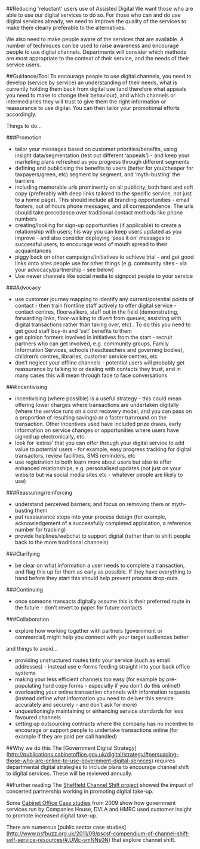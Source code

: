 ##Reducing 'reluctant' users use of Assisted Digital
We want those who are able to use our digital services to do so. For those who can and do use digital services already, we need to improve the quality of the services to make them clearly preferable to the alternatives.

We also need to make people aware of the services that are available. A number of techniques can be used to raise awareness and encourage people to use digital channels. Departments will consider which methods are most appropriate to the context of their service, and the needs of their service users.

##Guidance/Tool
To encourage people to use digital channels, you need to develop (service by service) an understanding of their needs, what is currently holding them back from digital use (and therefore what appeals you need to make to change their behaviour), and which channels or intermediaries they will trust to give them the right information or reassurance to use digital.  You can then tailor your promotional efforts accordingly.

Things to do...

###Promotion
- tailor your messages based on customer priorities/benefits, using insight data/segmentation (test out different ‘appeals’) - and keep your marketing plans refreshed as you progress through different segments
- defining and publicising the benefits to users (better for you/cheaper for taxpayers/green, etc) segment by segment, and ‘myth-busting’ the barriers
- including memorable urls prominently on all publicity, both hard and soft copy (preferably with deep links tailored to the specific service, not just to a home page).  This should include all branding opportunities -  email footers, out of hours phone messages, and all correspondence.  The urls should take precedence over traditional contact methods like phone numbers
- creating/looking for sign-up opportunities (if applicable) to create a relationship with users; his way you can keep users updated as you improve - and also consider deploying ‘pass it on’ messages to successful users, to encourage word of mouth spread to their acquaintances
- piggy back on other campaigns/initiatives to achieve trial - and get good links onto sites people use for other things (e.g. community sites - via your advocacy/partnership - see below)
- Use newer channels like social media to signpost people to your service

###Advocacy
- use customer journey mapping to identify any current/potential points of contact - then train frontline staff actively to offer digital service - contact centres, floorwalkers, staff out in the field (demonstrating, forwarding links, floor-walking to divert from queues, assisting with digital transactions rather than taking over, etc) . To do this you need to get good staff buy-in and ‘sell’ benefits to them
- get opinion formers involved in initiatives from the start - recruit partners who can get involved, e.g. community groups, Family Information Services, schools (headteachers and governing bodies), children’s centres, libraries, customer service centres, etc
- don’t neglect your offline channels - potential users will probably get reassurance by talking to or dealing with contacts they trust, and in many cases this will mean through face to face conversations

###Incentivising
- incentivising (where possible) is a useful strategy - this could mean offering lower charges where transactions are undertaken digitally (where the service runs on a cost recovery model, and you can pass on a proportion of resulting savings) or a faster turnround on the transaction. Other incentives used have included prize draws, early information on service changes or opportunities where users have signed up electronically, etc.
- look for ‘extras’ that you can offer through your digital service to add value  to potential users - for example, easy progress tracking for digital transactors, review facilities, SMS reminders, etc
- use registration to both learn more about users but also to offer enhanced relationships, e.g. personalised updates (not just on your website but via social media sites etc - whatever people are likely to use)

###Reassuring/reinforcing
- understand perceived barriers;  and focus on removing them or myth-busting them
- put reassurance steps into your process design (for example, acknowledgement of a successfully completed application, a reference number for tracking)
- provide helplines/webchat to support digital (rather than to shift people back to the more traditional channels)

###Clarifying
- be clear on what information a user needs to complete a transaction, and flag this up for them as early as possible. If they have everything to hand before they start this should help prevent process drop-outs.

###Continuing
- once someone transacts digitally assume this is their preferred route in the future - don’t revert to paper for future contacts

###Collaboration
- explore how working together with partners (government or commercial) might help you connect with your target audiences better

and things to avoid...

- providing unstructured routes tinto your service (such as email addresses) - instead use e-forms feeding straight into your back office systems
- making your less efficient channels too easy (for example by pre-populating hard copy forms - especially if you don’t do this online!)
- overloading your online transaction channels with information requests (instead define what information you need to deliver this service accurately and securely - and don’t ask for more)
- unquestioningly maintaining or enhancing service standards for less favoured channels
- setting up outsourcing contracts where the company has no incentive to encourage or support people to undertake transactions online (for example if they are paid per call handled)


##Why we do this
The [Government Digital Strategy] (http://publications.cabinetoffice.gov.uk/digital/strategy/#persuading-those-who-are-online-to-use-government-digital-services) requires departmental digital strategies to include plans to encourage channel shift to digital services. These will be reviewed annually.

##Further reading
The [Sheffield Channel Shift project](http://www.pscsf.org.uk/2012/08/channel-shift-helping-people-use-public-services-online/) showed the impact of concerted partnership working in promoting digital take-up.

Some [Cabinet Office Case studies](http://webarchive.nationalarchives.gov.uk/+/http://www.cabinetoffice.gov.uk/media/261356/channel_strategy_cases.pdf) from 2009 show how government services run by Companies House, DVLA and HMRC used customer insight to promote increased digital take-up.

There are numerous [public sector case studies] (http://www.psfbuzz.org.uk/2011/09/pscsf-compendium-of-channel-shift-self-service-resources/#.UMc-smNNs0N) that explore channel shift.

